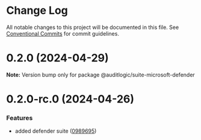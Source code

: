 # Change Log

All notable changes to this project will be documented in this file.
See [Conventional Commits](https://conventionalcommits.org) for commit guidelines.

# 0.2.0 (2024-04-29)

**Note:** Version bump only for package @auditlogic/suite-microsoft-defender





# 0.2.0-rc.0 (2024-04-26)


### Features

* added defender suite ([0989695](https://github.com/auditlogic/suite/commit/098969578a1493d41ecbc5ed3d53df9f618e20a5))
